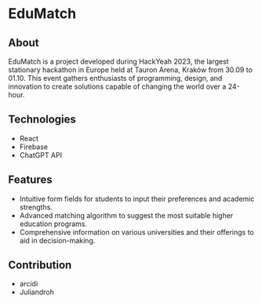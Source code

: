 # EduMatch

## About
EduMatch is a project developed during HackYeah 2023, the largest stationary hackathon in Europe held at Tauron Arena, Kraków from 30.09 to 01.10. This event gathers enthusiasts of programming, design, and innovation to create solutions capable of changing the world over a 24-hour.

## Technologies
- React
- Firebase
- ChatGPT API

## Features
- Intuitive form fields for students to input their preferences and academic strengths.
- Advanced matching algorithm to suggest the most suitable higher education programs.
- Comprehensive information on various universities and their offerings to aid in decision-making.

## Contribution
- arcidi
- Juliandroh
